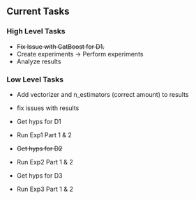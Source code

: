 ## Current Tasks

### High Level Tasks
- ~~Fix Issue with CatBoost for D1.~~
- Create experiments -> Perform experiments
- Analyze results

### Low Level Tasks

- Add vectorizer and n_estimators (correct amount) to results
- fix issues with results

- Get hyps for D1
- Run Exp1 Part 1 & 2

- ~~Get hyps for D2~~
- Run Exp2 Part 1 & 2

- Get hyps for D3
- Run Exp3 Part 1 & 2

